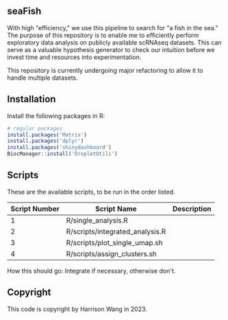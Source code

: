 ## seaFish

With high "efficiency," we use this pipeline to search for "a fish in the sea." The purpose of this repository is to enable me to efficiently perform exploratory data analysis on publicly available scRNAseq datasets. This can serve as a valuable hypothesis generator to check our intuition before we invest time and resources into experimentation.

This repository is currently undergoing major refactoring to allow it to handle multiple datasets.

## Installation

Install the following packages in R:

```R
# regular packages
install.packages('Matrix')
install.packages('dplyr')
install.packages('shinydashboard')
BiocManager::install('DropletUtils')
```

## Scripts

These are the available scripts, to be run in the order listed.

| Script Number | Script Name | Description |
| :--- | ------ | ----------- |
| 1 | R/single_analysis.R |  |
| 2 | R/scripts/integrated_analysis.R  |  |
| 3 | R/scripts/plot\_single\_umap.sh |  |
| 4 | R/scripts/assign_clusters.sh |  |

How this should go:
Integrate if necessary, otherwise don't.


## Copyright

This code is copyright by Harrison Wang in 2023.
